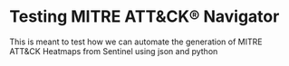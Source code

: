 # Testing MITRE ATT&CK® Navigator
This is meant to test how we can automate the generation of MITRE ATT&CK Heatmaps from Sentinel using json and python
